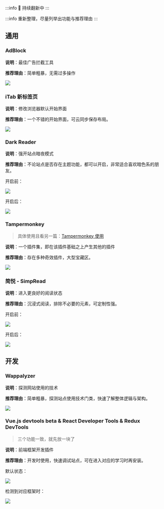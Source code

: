 :::info
🔨 持续翻新中
:::

:::info
重新整理，尽量列举出功能与推荐理由
:::

## 通用

### AdBlock

**说明**：最佳广告拦截工具

**推荐理由**：简单粗暴，无需过多操作

![](../images/12.png)

### iTab 新标签页

**说明**：修改浏览器默认开始界面

**推荐理由**：一个不错的开始界面，可云同步保存布局。

![](../images/3.png)

### Dark Reader

**说明**：强开站点暗夜模式

**推荐理由**：不论站点是否存在主题功能，都可以开启，非常适合喜欢暗色系的朋友。

开启前：

![](../images/4.png)

开启后：

![](../images/5.png)

### Tampermonkey

> 具体使用且看另一篇：[Tampermonkey 使用](./Tampermonkey使用.md)

**说明**：一个插件集，即在该插件基础之上产生其他的插件

**推荐理由**：存在多种奇效插件，大型宝藏区。

![](../images/2.png)

### 简悦 - SimpRead

**说明**：进入更良好的阅读状态

**推荐理由**：沉浸式阅读，排除不必要的元素，可定制性强。

开启前：

![](../images/6.png)

开启后：

![](../images/7.png)

## 开发

### Wappalyzer

**说明**：探测网站使用的技术

**推荐理由**：简单粗暴，探测站点使用技术门类，快速了解整体逻辑与架构。

![](../images/1.png)

### Vue.js devtools beta & React Developer Tools & Redux DevTools

> 三个功能一致，就先放一块了

**说明**：前端框架开发插件

**推荐理由**：开发时使用，快速调试站点，可在进入对应的学习时再安装。

默认状态：

![](../images/8.png)

检测到对应框架时：

![](../images/9.png)
